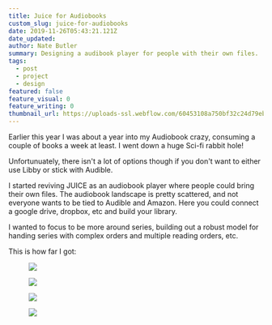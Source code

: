 ```yaml
---
title: Juice for Audiobooks
custom_slug: juice-for-audiobooks
date: 2019-11-26T05:43:21.121Z
date_updated:
author: Nate Butler
summary: Designing a audibook player for people with their own files.
tags:
  - post
  - project
  - design
featured: false
feature_visual: 0
feature_writing: 0
thumbnail_url: https://uploads-ssl.webflow.com/60453108a750bf32c24d79eb/604bc4508d872f86d803efee_bling1.jpg
---
```


<p>Earlier this year I was about a year into my Audiobook crazy, consuming a couple of books a week at least. I went
  down a huge Sci-fi rabbit hole!&nbsp;</p>
<p>Unfortunuately, there isn't a lot of options though if you don't want to either use Libby or stick with Audible. </p>
<p>I&nbsp;started reviving JUICE&nbsp;as an audiobook player where people could bring their own files. The audiobook
  landscape is pretty scattered, and not everyone wants to be tied to Audible and Amazon. Here you could connect a
  google drive, dropbox, etc and build your library.</p>
<p>I wanted to focus to be more around series, building out a robust model for handing series with complex orders and
  multiple reading orders, etc.</p>
<p>This is how far I&nbsp;got:</p>
<figure class="w-richtext-figure-type-image w-richtext-align-fullwidth" style="max-width:1798px">
  <div><img
      src="https://uploads-ssl.webflow.com/60453108a750bf32c24d79eb/604bd1a1aa1b182021bb3eea_Screen%20Shot%202021-03-12%20at%2012.38.08%20PM.png"
      loading="lazy"></div>
</figure>
<figure class="w-richtext-figure-type-image w-richtext-align-fullwidth" style="max-width:1802px">
  <div><img
      src="https://uploads-ssl.webflow.com/60453108a750bf32c24d79eb/604bd1b27caca82c5ab5e9cb_Screen%20Shot%202021-03-12%20at%2012.38.18%20PM.png"
      loading="lazy"></div>
</figure>
<figure class="w-richtext-figure-type-image w-richtext-align-fullwidth" style="max-width:1856px">
  <div><img
      src="https://uploads-ssl.webflow.com/60453108a750bf32c24d79eb/604bd1c09c9a8b3b24dd96c0_Screen%20Shot%202021-03-12%20at%2012.38.30%20PM.png"
      loading="lazy"></div>
</figure>
<figure class="w-richtext-figure-type-image w-richtext-align-fullwidth" style="max-width:1760px">
  <div><img
      src="https://uploads-ssl.webflow.com/60453108a750bf32c24d79eb/604bd1cc55e121521c7bd0fe_Screen%20Shot%202021-03-12%20at%2012.39.14%20PM.png"
      loading="lazy"></div>
</figure>
